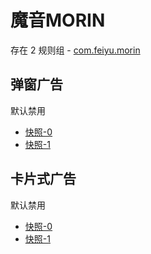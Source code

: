 # 魔音MORIN

存在 2 规则组 - [com.feiyu.morin](/src/apps/com.feiyu.morin.ts)

## 弹窗广告

默认禁用

- [快照-0](https://i.gkd.li/i/13521556)
- [快照-1](https://i.gkd.li/i/13546184)

## 卡片式广告

默认禁用

- [快照-0](https://i.gkd.li/i/13521680)
- [快照-1](https://i.gkd.li/i/13625476)
